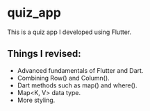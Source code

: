 # quiz_app

This is a quiz app I developed using Flutter.

## Things I revised:

- Advanced fundamentals of Flutter and Dart.
- Combining Row() and Column().
- Dart methods such as map() and where().
- Map<K, V> data type.
- More styling.
